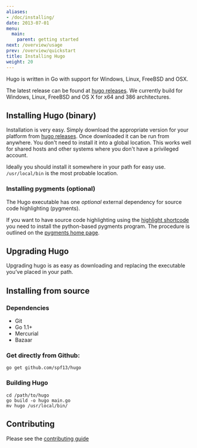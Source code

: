 ```yaml
---
aliases:
- /doc/installing/
date: 2013-07-01
menu:
  main:
    parent: getting started
next: /overview/usage
prev: /overview/quickstart
title: Installing Hugo
weight: 20
---
```


Hugo is written in Go with support for Windows, Linux, FreeBSD and OSX.

The latest release can be found at [hugo releases](https://github.com/spf13/hugo/releases).
We currently build for Windows, Linux, FreeBSD and OS X for x64
and 386 architectures. 

## Installing Hugo (binary)

Installation is very easy. Simply download the appropriate version for your
platform from [hugo releases](https://github.com/spf13/hugo/releases).
Once downloaded it can be run from anywhere. You don't need to install
it into a global location. This works well for shared hosts and other systems
where you don't have a privileged account.

Ideally you should install it somewhere in your path for easy use. `/usr/local/bin` 
is the most probable location.

### Installing pygments (optional)

The Hugo executable has one *optional* external dependency for source code highlighting (pygments).

If you want to have source code highlighting using the [highlight shortcode](/extras/highlighting)
you need to install the python-based pygments program. The procedure is outlined on the [pygments home page](http://pygments.org).

## Upgrading Hugo

Upgrading hugo is as easy as downloading and replacing the executable you’ve
placed in your path.


## Installing from source

### Dependencies

* Git
* Go 1.1+
* Mercurial
* Bazaar

### Get directly from Github:

    go get github.com/spf13/hugo

### Building Hugo

    cd /path/to/hugo
    go build -o hugo main.go
    mv hugo /usr/local/bin/

## Contributing

Please see the [contributing guide](/doc/contributing)
